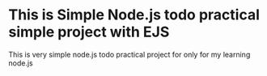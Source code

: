 # This is Simple Node.js todo practical simple project with EJS

This is very simple node.js todo practical project for only for my learning node.js
